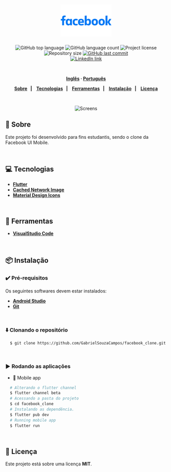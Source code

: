 <h1 align="center">
  <img alt="facebook" src=".github/logo.png" height="100px">
</h1>
<p align="center">
  <img alt="GitHub top language" src="https://img.shields.io/github/languages/top/GabrielSouzaCampos/facebook_clone?color=15c3d6">
  <img alt="GitHub language count" src="https://img.shields.io/github/languages/count/GabrielSouzaCampos/facebook_clone?color=15c3d6">
  <img alt="Project license" src="https://img.shields.io/github/license/GabrielSouzaCampos/facebook_clone?color=15c3d6">
  <img alt="Repository size" src="https://img.shields.io/github/repo-size/GabrielSouzaCampos/facebook_clone?color=15c3d6">
  <a href="https://github.com/GabrielSouzaCampos/facebook_clone/commits/master">
    <img alt="GitHub last commit" src="https://img.shields.io/github/last-commit/GabrielSouzaCampos/facebook_clone?color=15c3d6">
  <!-- <img alt="Made by Rocketseat" src="https://img.shields.io/badge/made%20by-Rocketseat-15c3d6?style=flat"> -->
  </a>
  <!-- <img src="https://img.shields.io/badge/happy-NLW 2.0-8257E5?logo=data:image/png;base64,iVBORw0KGgoAAAANSUhEUgAAABAAAAAQCAMAAAAoLQ9TAAAALVBMVEVHcExxWsF0XMJzXMJxWcFsUsD///9jRrzY0u6Xh9Gsn9n39fyMecy0qd2bjNJWBT0WAAAABHRSTlMA2Do606wF2QAAAGlJREFUGJVdj1cWwCAIBLEsRU3uf9xobDH8+GZwUYi8i6ucJwrxKE+7D0G9Q4vlYqtmCSjndr4CgCgzlyFgfKfKCVO0LrPKjmiqMxGXkJwNnXskqWG+1oSM+BSwD8f29YLNjvx/OQrn+g99oQSoNmt3PgAAAABJRU5ErkJggg=="> -->
 <br>
  <a href="https://www.linkedin.com/in/gabrielsouzacampos/">
      <img alt="LinkedIn link" src="https://img.shields.io/badge/-Gabriel Souza Campos-0077B5?style=flat&amp;logo=Linkedin&amp;logoColor=white" height="25px">
  </a> 
  <!-- <a href="https://insomnia.rest/run/?label=happy&amp;uri=https%3A%2F%2Fraw.githubusercontent.com%2GabrielSouzaCampos%2Fhappy%2Fmaster%2F.github%2FInsomnia.json" target="_blank"><img src="https://insomnia.rest/images/run.svg" alt="Run in Insomnia"></a> -->
</p>
<strong>
<br>
<p align="center">
    <a href="README.md">Inglês</a>
    ·
    <a href="README-pt.md">Português</a>
</p>

<p align="center">
  <a href="#bookmark-sobre">Sobre</a>&nbsp;&nbsp;&nbsp;|&nbsp;&nbsp;&nbsp;
  <a href="#computer-tecnologias">Tecnologias</a>&nbsp;&nbsp;&nbsp;|&nbsp;&nbsp;&nbsp;
  <a href="#wrench-ferramentas">Ferramentas</a>&nbsp;&nbsp;&nbsp;|&nbsp;&nbsp;&nbsp;
  <a href="#package-instalação">Instalação</a>&nbsp;&nbsp;&nbsp;|&nbsp;&nbsp;&nbsp;
  <a href="#memo-licença">Licença</a>
</p>
</strong>
<br>

<p align="center">
    <img alt="Screens" src=".github/gif.gif" height="350px" />
</p>

## :bookmark: Sobre

Este projeto foi desenvolvido para fins estudantis, sendo o clone da Facebook UI Mobile.

<br>

## :computer: Tecnologias

-  **[Flutter](https://flutter.dev/)**
-  **[Cached Network Image](https://pub.dev/packages/cached_network_image)**
-  **[Material Design Icons](https://pub.dev/packages/material_design_icons_flutter)**

<br>

## :wrench: Ferramentas

- **[VisualStudio Code](https://code.visualstudio.com/)**

<br>

## :package: Instalação

### :heavy_check_mark: **Pré-requisitos**

Os seguintes softwares devem estar instalados:
  
  - **[Android Studio](https://developer.android.com/studio)**
  - **[Git](https://git-scm.com/)**

<br>
  
### :arrow_down: **Clonando o repositório**

```sh
  $ git clone https://github.com/GabrielSouzaCampos/facebook_clone.git
```

<br>

### :arrow_forward:	**Rodando as aplicações**

- :iphone: Mobile app

```sh
  # Alterando o flutter channel
  $ flutter channel beta
  # Acessando a pasta do projeto
  $ cd facebook_clone
  # Instalando as dependência.
  $ flutter pub dev
  # Running mobile app
  $ flutter run
```

<br>

## :memo: Licença

Este projeto está sobre uma licença **MIT**.



